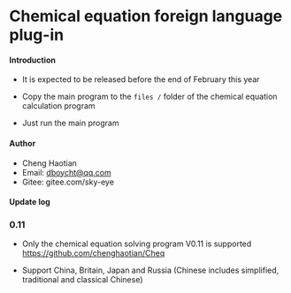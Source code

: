 # Chemical equation foreign language plug-in



#### Introduction

- It is expected to be released before the end of February this year

- Copy the main program to the `files /` folder of the chemical equation calculation program

- Just run the main program



#### Author



- Cheng Haotian
- Email: dboycht@qq.com
- Gitee: gitee.com/sky-eye




#### Update log
### 0.11

- Only the chemical equation solving program V0.11 is supported https://github.com/chenghaotian/Cheq

- Support China, Britain, Japan and Russia (Chinese includes simplified, traditional and classical Chinese)
